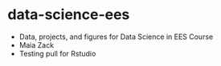 # data-science-ees
- Data, projects, and figures for Data Science in EES Course
- Maia Zack
- Testing pull for Rstudio
